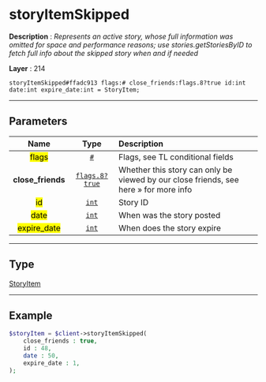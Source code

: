 # storyItemSkipped

**Description** : *Represents an active story, whose full information was omitted for space and performance reasons; use stories\.getStoriesByID to fetch full info about the skipped story when and if needed*

**Layer** : 214

```tl
storyItemSkipped#ffadc913 flags:# close_friends:flags.8?true id:int date:int expire_date:int = StoryItem;
```

---

## Parameters

| Name | Type | Description |
| :---: | :---: | :--- |
| <mark>flags</mark> | [`#`](type/#) | Flags, see TL conditional fields |
| **close_friends** | [`flags.8?true`](type/true) | Whether this story can only be viewed by our close friends, see here » for more info |
| <mark>id</mark> | [`int`](type/int) | Story ID |
| <mark>date</mark> | [`int`](type/int) | When was the story posted |
| <mark>expire_date</mark> | [`int`](type/int) | When does the story expire |

---

## Type

[StoryItem](type/StoryItem)

---

## Example

```php
$storyItem = $client->storyItemSkipped(
	close_friends : true,
	id : 48,
	date : 50,
	expire_date : 1,
);
```